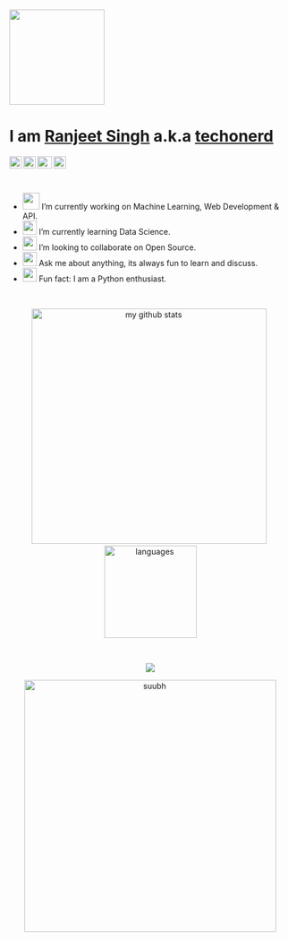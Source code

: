 <!-- # Hi there 👋 -->
# <img src=https://dylanyaworski.files.wordpress.com/2017/11/hi.gif width="170px" > 

<h1>I am <a href="https://techonerd.github.io" target="_blank">Ranjeet Singh</a> a.k.a <a href="https://techonerd.github.io" target="_blank">techonerd</a> </h1></p>
<div align="centre">
<a href="https://www.linkedin.com/in/ranjeet-singh-899182b6/">
<img align="left" alt="Ranjeet LinkdeIN" height="22" width="22px" src="https://img.icons8.com/ios-glyphs/30/ffffff/linkedin.png" />
</a>
<a href = "mailto:ranjeet6198@live.com">
<img align="left" alt="Ranjeet Gmail" height="22" width="22px" src="https://img.icons8.com/ios-glyphs/30/ffffff/gmail.png" />
</a>
<a href="https://dev.to/techonerd">
  <img align="left" alt="Ranjeet DEV" height="22" width="26px" src="https://img.icons8.com/windows/32/ffffff/dev.png"/>
</a>
<a href="https://open.spotify.com/user/r1d62cx4laz31jw10iber1c3q?si=_8cvOFjAQa6PIBT1i_sxdA&nd=1" target="blank">
  <img align="left" src="https://img.icons8.com/metro/26/ffffff/spotify.png" alt="techonerd" height="22" width="22px" />
</a>
</div>
<br>
<br>
<br>

<ul>
  <li><img src="https://media.giphy.com/media/WUlplcMpOCEmTGBtBW/giphy.gif" width="30"> I’m currently working on Machine Learning, Web Development & API.</li>
  <li><img src="https://cultofthepartyparrot.com/parrots/hd/laptop_parrot.gif" width="25" height="25"/> I’m currently learning Data Science.</li>
  <li><img src="https://cultofthepartyparrot.com/parrots/hd/spyparrot.gif" width="25" height="25"/> I’m looking to collaborate on Open Source.</li>
  <li><img src="https://cultofthepartyparrot.com/parrots/asyncparrot.gif" width="25" height="25"/> Ask me about anything, its always fun to learn and discuss.</li>
  <li><img src="https://cultofthepartyparrot.com/parrots/hd/dealwithitnowparrot.gif" width="25" height="25"/> Fun fact: I am a Python enthusiast. </li>
</ul>
<br>

<p align="center">
<img src="https://github-readme-stats.vercel.app/api?username=techonerd&show_icons=true&theme=tokyonight" alt="my github stats" width="420"/>&nbsp;
   <img src="https://github-readme-stats.vercel.app/api/top-langs/?username=techonerd&layout=compact&theme=tokyonight" alt="languages" height="165">
</p>
<br>




<p align="center">
  <a href="https://github.com/ryo-ma/github-profile-trophy" target="_blank">
    <img src="https://github-profile-trophy.vercel.app/?username=techonerd&theme=gruvbox"/>
  </a>
</p>

<p align="center"> 
  <img align="center" width="450"  src="https://github-readme-streak-stats.herokuapp.com/?user=techonerd&theme=dark" alt="suubh" /> 

</p>
<!-- <details>
  <summary> Watch me Social 🤔 </summary>
  <div> -->
    <!-- <a href="https://twitter.com/shub______">
      <img align="left" src="https://github-readme-twitter.gazf.vercel.app/api?id=shub______&layout=wide&show_reply=off&show_retweet=on" />
    </a> -->
<!--     
   <a href="https://open.spotify.com/user/r1d62cx4laz31jw10iber1c3qtracks?si=_8cvOFjAQa6PIBT1i&nd=1?si=_8cvOFjAQa6PIBT1i" target="_blank">
    <img width="350px" src="https://open.spotify.com/user/r1d62cx4laz31jw10iber1c3qtracks?si=_8cvOFjAQa6PIBT1i&nd=1?si=_8cvOFjAQa6PIBT1i"/>
  </a>
  
  
 </p>
  </div>
</details> -->
<!--
**techonerd/techonerd** is a ✨ _special_ ✨ repository because its `README.md` (this file) appears on your GitHub profile.

Here are some ideas to get you started:

- 🔭 I’m currently working on ...
- 🌱 I’m currently learning ...
- 👯 I’m looking to collaborate on ...
- 🤔 I’m looking for help with ...
- 💬 Ask me about ...
- 📫 How to reach me: ...
- 😄 Pronouns: ...
- ⚡ Fun fact: ...
-->
